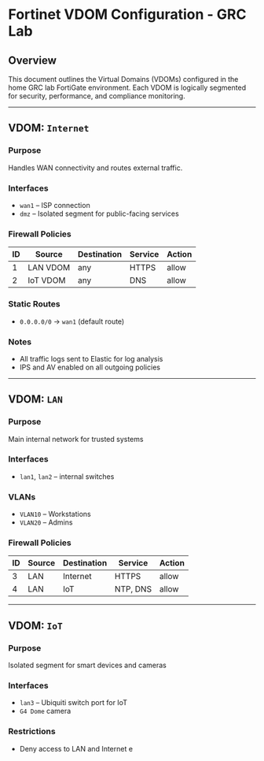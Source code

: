 # Fortinet VDOM Configuration - GRC Lab

## Overview
This document outlines the Virtual Domains (VDOMs) configured in the home GRC lab FortiGate environment. Each VDOM is logically segmented for security, performance, and compliance monitoring.

---

## VDOM: `Internet`

### Purpose
Handles WAN connectivity and routes external traffic.

### Interfaces
- `wan1` – ISP connection
- `dmz` – Isolated segment for public-facing services

### Firewall Policies
| ID | Source      | Destination | Service | Action  |
|----|-------------|-------------|---------|---------|
| 1  | LAN VDOM    | any         | HTTPS   | allow   |
| 2  | IoT VDOM    | any         | DNS     | allow   |

### Static Routes
- `0.0.0.0/0` → `wan1` (default route)

### Notes
- All traffic logs sent to Elastic for log analysis
- IPS and AV enabled on all outgoing policies

---

## VDOM: `LAN`

### Purpose
Main internal network for trusted systems

### Interfaces
- `lan1`, `lan2` – internal switches

### VLANs
- `VLAN10` – Workstations
- `VLAN20` – Admins

### Firewall Policies
| ID | Source  | Destination | Service  | Action |
|----|---------|-------------|----------|--------|
| 3  | LAN     | Internet    | HTTPS    | allow  |
| 4  | LAN     | IoT         | NTP, DNS | allow  |

---

## VDOM: `IoT`

### Purpose
Isolated segment for smart devices and cameras

### Interfaces
- `lan3` – Ubiquiti switch port for IoT
- `G4 Dome` camera

### Restrictions
- Deny access to LAN and Internet e
